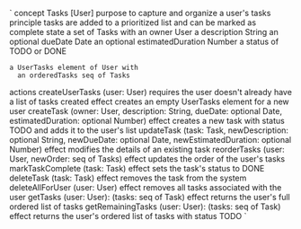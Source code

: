 `
concept Tasks [User]
  purpose to capture and organize a user's tasks
  principle tasks are added to a prioritized list and can be marked as complete
  state
    a set of Tasks with
      an owner User
      a description String
      an optional dueDate Date
      an optional estimatedDuration Number
      a status of TODO or DONE
      
    a UserTasks element of User with
      an orderedTasks seq of Tasks

  actions
    createUserTasks (user: User)
      requires the user doesn't already have a list of tasks created
      effect creates an empty UserTasks element for a new user
    createTask (owner: User, description: String, dueDate: optional Date, estimatedDuration: optional Number)
      effect creates a new task with status TODO and adds it to the user's list
    updateTask (task: Task, newDescription: optional String, newDueDate: optional Date, newEstimatedDuration: optional Number)
      effect modifies the details of an existing task
    reorderTasks (user: User, newOrder: seq of Tasks)
      effect updates the order of the user's tasks
    markTaskComplete (task: Task)
      effect sets the task's status to DONE
    deleteTask (task: Task)
      effect removes the task from the system
    deleteAllForUser (user: User)
      effect removes all tasks associated with the user
    getTasks (user: User): (tasks: seq of Task) 
      effect returns the user's full ordered list of tasks
    getRemainingTasks (user: User): (tasks: seq of Task)
      effect returns the user's ordered list of tasks with status TODO
`